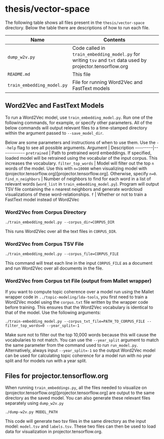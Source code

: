 # thesis/vector-space

The following table shows all files present in the `thesis/vector-space` directory. Below the table there are descriptions of how to run each file.

Name | Contents
-------|-------
`dump_w2v.py` | Code called in `train_embedding_model.py` for writing `tsv` and `txt` data used by projector.tensorflow.org
`README.md` | This file
`train_embedding_model.py` | File for running Word2Vec and FastText models

## Word2Vec and FastText Models

To run a Word2Vec model, use `train_embedding_model.py`. Run one of the following commands, for example, or specify other parameters. All of the below commands will output relevant files to a time-stamped directory within the argument passed to `--save_model_dir`.

Below are some parameters and instructions of when to use them. Use the `--help` flag to see all possible arguments.
Argument | Description
---------|------------
`pretrained` | Path to pretrained word embeddings. If specified, loaded model will be retrained using the vocabular of the input corpus. This increases the vocabulary.
`filter_top_words` | Model will filter out the top `n` words of the model. Use this with `n=10000` when visualizing model with (projector.tensorflow.org)[projector.tensorflow.org]. Otherwise, specify `n=0`.
`find_n_neighbors` | Number of neighbors to find for each word in a list of relevant words (`word_list` in `train_embedding_model.py`). Program will output TSV file containing the `n` nearest neighbors and generate wordcloud visualizations of these word-relationships.
`f` | Whether or not to train a FastText model instead of Word2Vec

### Word2Vec from Corpus Directory
```
./train_embedding_model.py --corpus_dir=CORPUS_DIR
````

This runs Word2Vec over all the text files in `CORPUS_DIR`.

### Word2Vec from Corpus TSV File
```
./train_embedding_model.py --corpus_file=CORPUS_FILE
````

This command will treat each line in the input `CORPUS_FILE` as a document and run Word2Vec over all documents in the file.

### Word2Vec from Corpus txt File (output from Mallet wrapper)

If you want to compute topic coherence over a model run using the Mallet wrapper code in `../topic-modeling/lda-tools`, you first need to train a Word2Vec model using the `corpus.txt` file written by the wrapper code before training. This ensures that the Word2Vec vocabulary is identical to that of the model. Use the following arguments:

```
./train-embedding_model.py --corpus_txt_file=PATH_TO_CORPUS_FILE --filter_top_words=0 --year_split=-1
```
Make sure not to filter out the top 10,000 words because this will cause the vocabularies to not match. You can use the `--year_split` argument to match the same parameter from the command used to run `run_model.py`. Alternatively, always input `--year_split=-1` so the output Word2Vec model can be used for calculating topic coherence for a model run with no year split and for models run with a year split.



## Files for projector.tensorflow.org

When running `train_embeddings.py`, all the files needed to visualize on (projector.tensorflow.org)[projector.tensorflow.org] are output to the same directory as the saved model. You can also generate these relevant files separately using `dump_w2v.py`

```
./dump-w2v.py MODEL_PATH
```

This code will generate two tsv files in the same directory as the input model: `model.tsv` and `labels.tsv`. These two files can then be used to load data for visualization in projector.tensorflow.org.


